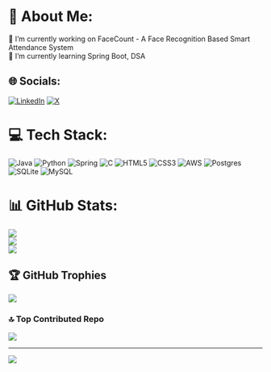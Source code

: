 # 💫 About Me:
🔭 I’m currently working on FaceCount - A Face Recognition Based Smart Attendance System \
🌱 I’m currently learning Spring Boot, DSA


## 🌐 Socials:
[![LinkedIn](https://img.shields.io/badge/LinkedIn-%230077B5.svg?logo=linkedin&logoColor=white)](https://linkedin.com/in/animesh-mahata) [![X](https://img.shields.io/badge/X-black.svg?logo=X&logoColor=white)](https://x.com/heyanimesh_) 

# 💻 Tech Stack:
![Java](https://img.shields.io/badge/java-%23ED8B00.svg?style=flat&logo=openjdk&logoColor=white) ![Python](https://img.shields.io/badge/python-3670A0?style=flat&logo=python&logoColor=ffdd54) ![Spring](https://img.shields.io/badge/spring-%236DB33F.svg?style=flat&logo=spring&logoColor=white) ![C](https://img.shields.io/badge/c-%2300599C.svg?style=flat&logo=c&logoColor=white) ![HTML5](https://img.shields.io/badge/html5-%23E34F26.svg?style=flat&logo=html5&logoColor=white) ![CSS3](https://img.shields.io/badge/css3-%231572B6.svg?style=flat&logo=css3&logoColor=white) ![AWS](https://img.shields.io/badge/AWS-%23FF9900.svg?style=flat&logo=amazon-aws&logoColor=white) ![Postgres](https://img.shields.io/badge/postgres-%23316192.svg?style=flat&logo=postgresql&logoColor=white) ![SQLite](https://img.shields.io/badge/sqlite-%2307405e.svg?style=flat&logo=sqlite&logoColor=white) ![MySQL](https://img.shields.io/badge/mysql-4479A1.svg?style=flat&logo=mysql&logoColor=white)
# 📊 GitHub Stats:
![](https://github-readme-stats.vercel.app/api?username=madtitan-op&theme=dark&hide_border=false&include_all_commits=true&count_private=true)<br/>
![](https://github-readme-streak-stats.herokuapp.com/?user=madtitan-op&theme=dark&hide_border=false)<br/>
![](https://github-readme-stats.vercel.app/api/top-langs/?username=madtitan-op&theme=dark&hide_border=false&include_all_commits=true&count_private=true&layout=compact)

## 🏆 GitHub Trophies
![](https://github-profile-trophy.vercel.app/?username=madtitan-op&theme=radical&no-frame=false&no-bg=true&margin-w=4)

### 🔝 Top Contributed Repo
![](https://github-contributor-stats.vercel.app/api?username=madtitan-op&limit=5&theme=dark&combine_all_yearly_contributions=true)

---
[![](https://visitcount.itsvg.in/api?id=madtitan-op&icon=0&color=0)](https://visitcount.itsvg.in)

<!-- Proudly created with GPRM ( https://gprm.itsvg.in ) -->
